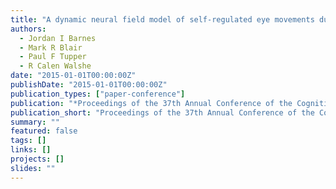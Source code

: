 ```yaml
---
title: "A dynamic neural field model of self-regulated eye movements during category learning."
authors:
  - Jordan I Barnes
  - Mark R Blair
  - Paul F Tupper
  - R Calen Walshe
date: "2015-01-01T00:00:00Z"
publishDate: "2015-01-01T00:00:00Z"
publication_types: ["paper-conference"]
publication: "*Proceedings of the 37th Annual Conference of the Cognitive Science Society*"
publication_short: "Proceedings of the 37th Annual Conference of the Cognitive Science Society"
summary: ""
featured: false
tags: []
links: []
projects: []
slides: ""
---
```


